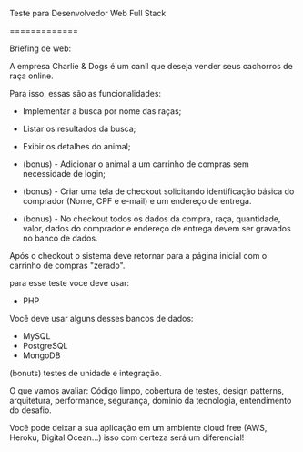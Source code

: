 Teste para Desenvolvedor Web Full Stack

=============

Briefing de web:

A empresa Charlie & Dogs é um canil que deseja vender seus cachorros de raça online. 

Para isso, essas são as funcionalidades:
- Implementar a busca por nome das raças;
- Listar os resultados da busca;
- Exibir os detalhes do animal;
- (bonus) - Adicionar o animal a um carrinho de compras sem necessidade de login;
- (bonus) - Criar uma tela de checkout solicitando identificação básica do comprador (Nome, CPF e e-mail) e um endereço de entrega.

- (bonus) - No checkout todos os dados da compra, raça, quantidade, valor, dados do comprador e endereço de entrega devem ser gravados no banco de dados.

Após o checkout o sistema deve retornar para a página inicial com o carrinho de compras "zerado".

para esse teste voce deve usar:
- PHP

Você deve usar alguns desses bancos de dados:
- MySQL
- PostgreSQL
- MongoDB

(bonuts) testes de unidade e integração.

O que vamos avaliar:
Código limpo, cobertura de testes, design patterns, arquitetura, performance, segurança, dominio da tecnologia, entendimento do desafio.

Você pode deixar a sua aplicação em um ambiente cloud free (AWS, Heroku, Digital Ocean...) isso com certeza será um diferencial!
